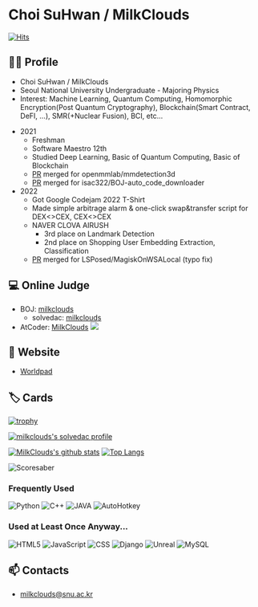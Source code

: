 # Choi SuHwan / MilkClouds

[![Hits](https://hits.seeyoufarm.com/api/count/incr/badge.svg?url=https%3A%2F%2Fgithub.com%2FMilkClouds)](https://github.com/MilkClouds)

## 🙋‍♂️ Profile

* Choi SuHwan / MilkClouds
* Seoul National University Undergraduate - Majoring Physics
* Interest: Machine Learning, Quantum Computing, Homomorphic Encryption(Post Quantum Cryptography), Blockchain(Smart Contract, DeFI, ...), SMR(+Nuclear Fusion), BCI, etc...

+ 2021
    + Freshman 
    + Software Maestro 12th
    + Studied Deep Learning, Basic of Quantum Computing, Basic of Blockchain
    + [PR](https://github.com/open-mmlab/mmdetection3d/pull/1050) merged for openmmlab/mmdetection3d
    + [PR](https://github.com/isac322/BOJ-auto_code_downloader/pull/3) merged for isac322/BOJ-auto_code_downloader
+ 2022
    + Got Google Codejam 2022 T-Shirt
    + Made simple arbitrage alarm & one-click swap&transfer script for DEX<>CEX, CEX<>CEX
    + NAVER CLOVA AIRUSH
        + 3rd place on Landmark Detection
        + 2nd place on Shopping User Embedding Extraction, Classification
    + [PR](https://github.com/LSPosed/MagiskOnWSALocal/pull/155) merged for LSPosed/MagiskOnWSALocal (typo fix)

## 💻 Online Judge

* BOJ: [milkclouds](http://icpc.me/milkclouds)
  * solvedac: [milkclouds](https://solved.ac/profile/milkclouds)
 * AtCoder: [MilkClouds](https://atcoder.jp/users/MilkClouds) [![](https://run.kaist.ac.kr/badges/atcoder/MilkClouds.svg)](https://atcoder.jp/users/MilkClouds)
<!-- * Codeforces: [MilkClouds](https://codeforces.com/profile/MilkClouds) [![](https://run.kaist.ac.kr/badges/codeforces/milkclouds.svg)](https://codeforces.com/profile/MilkClouds) -->

<!-- ![Rating Equaliser](rating_equaliser.png) -->

## 💬 Website

* [Worldpad](https://milkclouds.work/)  

## 🏷️ Cards

[![trophy](https://github-profile-trophy.vercel.app/?username=milkclouds&theme=chalk&row=2&column=3)](https://github.com/ryo-ma/github-profile-trophy)

[![milkclouds's solvedac profile](http://mazassumnida.wtf/api/v2/generate_badge?boj=milkclouds)](https://solved.ac/profile/milkclouds)
<!-- ![MilkClouds's solved.ac stats](https://github-readme-solvedac.hyp3rflow.vercel.app/api/?handle=milkclouds) -->

<!-- [![CodeForces Profile](http://cf.leed.at?id=milkclouds)](https://codeforces.com/profile/milkclouds) -->

[![MilkClouds's github stats](https://github-readme-stats.vercel.app/api?username=milkclouds&show_icons=true&hide_border=true)](https://github.com/milkclouds) [![Top Langs](https://github-readme-stats.vercel.app/api/top-langs/?username=milkclouds&layout=compact)](https://github.com/milkclouds)

![Scoresaber](https://github-readme-score-saber.vercel.app/api?uid=76561198272505633)

### Frequently Used       
![Python](https://img.shields.io/badge/Python-3775a9?style=flat-square&logo=Python&logoColor=white) ![C++](https://img.shields.io/badge/C%2B%2B-00599c?style=flat-square&logo=C%2B%2B&logoColor=white) ![JAVA](https://img.shields.io/badge/JAVA-007386?style=flat-square&logo=JAVA&logoColor=white) ![AutoHotkey](https://img.shields.io/badge/AutoHotkey-green?style=flat-square&logo=autohotkey&logoColor=white)

### Used at Least Once Anyway...
![HTML5](https://img.shields.io/badge/HTML5-E44E25?style=flat-square&logo=HTML5&logoColor=white) ![JavaScript](https://img.shields.io/badge/JavaScript-F3E050?style=flat-square&logo=JavaScript&logoColor=white) ![CSS](https://img.shields.io/badge/CSS-304BDB?style=flat-square&logo=CSS3&logoColor=white) ![Django](https://img.shields.io/badge/Django-092E20?style=flat-square&logo=Django&logoColor=white) ![Unreal](https://img.shields.io/badge/Unreal%20Engine-313131?style=flat-square&logo=Unreal%20Engine&logoColor=white) ![MySQL](https://img.shields.io/badge/MySQL-285F86?style=flat-square&logo=MySQL&logoColor=white)

## 📫 Contacts

* milkclouds@snu.ac.kr

